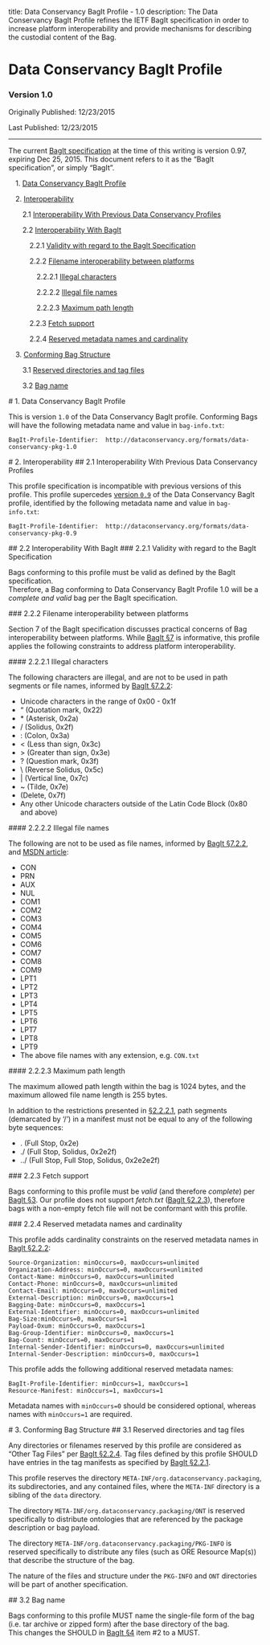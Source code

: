 title: Data Conservancy BagIt Profile - 1.0
description: The Data Conservancy BagIt Profile refines the IETF BagIt
             specification in order to increase platform interoperability
             and provide mechanisms for describing the custodial content of 
             the Bag.             

# Data Conservancy BagIt Profile

### Version 1.0

Originally Published: 12/23/2015

Last Published: 12/23/2015

* * *

The current [BagIt specification][bagit-0.97] at the time of this writing is version 0.97, 
expiring Dec 25, 2015.  This document refers to it as the “BagIt 
specification”, or simply “BagIt”.

&ensp;&ensp;1. [Data Conservancy BagIt Profile](#1)

&ensp;&ensp;2. [Interoperability](#2)

&ensp;&ensp;&ensp;&ensp;2.1 [Interoperability With Previous Data Conservancy Profiles](#2.1)

&ensp;&ensp;&ensp;&ensp;2.2 [Interoperability With BagIt](#2.2)

&ensp;&ensp;&ensp;&ensp;&ensp;&ensp;2.2.1 [Validity with regard to the BagIt Specification](#2.2.1)

&ensp;&ensp;&ensp;&ensp;&ensp;&ensp;2.2.2 [Filename interoperability between platforms](#2.2.2)

&ensp;&ensp;&ensp;&ensp;&ensp;&ensp;&ensp;&ensp;2.2.2.1 [Illegal characters](#2.2.2.1)

&ensp;&ensp;&ensp;&ensp;&ensp;&ensp;&ensp;&ensp;2.2.2.2 [Illegal file names](#2.2.2.2)

&ensp;&ensp;&ensp;&ensp;&ensp;&ensp;&ensp;&ensp;2.2.2.3 [Maximum path length](#2.2.2.3)

&ensp;&ensp;&ensp;&ensp;&ensp;&ensp;2.2.3 [Fetch support](#2.2.3)

&ensp;&ensp;&ensp;&ensp;&ensp;&ensp;2.2.4 [Reserved metadata names and cardinality](#2.2.4)

&ensp;&ensp;3. [Conforming Bag Structure](#3)

&ensp;&ensp;&ensp;&ensp;3.1 [Reserved directories and tag files](#3.1)

&ensp;&ensp;&ensp;&ensp;3.2 [Bag name](#3.2)

<a name="#1"/>
# 1. Data Conservancy BagIt Profile

This is version `1.0` of the Data Conservancy BagIt profile.  Conforming Bags will 
have the following metadata name and value in `bag-info.txt`:

    BagIt-Profile-Identifier:  http://dataconservancy.org/formats/data-conservancy-pkg-1.0
    
<a name="#2"/>    
# 2. Interoperability

<a name="#2.1"/>
## 2.1 Interoperability With Previous Data Conservancy Profiles

This profile specification is incompatible with previous versions of this profile. 
This profile supercedes [version `0.9`][bagit-profile-0.9] of the Data Conservancy BagIt profile, identified 
by the following metadata name and value in `bag-info.txt`:

    BagIt-Profile-Identifier:  http://dataconservancy.org/formats/data-conservancy-pkg-0.9
   
<a name="#2.2"/>   
## 2.2 Interoperability With BagIt

<a name="#2.2.1"/>
### 2.2.1 Validity with regard to the BagIt Specification

Bags conforming to this profile must be valid as defined by the BagIt specification.  
Therefore, a Bag conforming to Data Conservancy BagIt Profile 1.0 will be a 
_complete and valid_ bag per the BagIt specification.

<a name="#2.2.2"/>
### 2.2.2 Filename interoperability between platforms

Section 7 of the BagIt specification discusses practical concerns of Bag 
interoperability between platforms.  While [BagIt §7][bagit-7] is informative, this 
profile applies the following constraints to address platform interoperability.

<a name="#2.2.2.1"/>
#### 2.2.2.1 Illegal characters

The following characters are illegal, and are not to be used in path segments 
or file names, informed by [BagIt §7.2.2][bagit-722]:

* Unicode characters in the range of 0x00 - 0x1f
* “ (Quotation mark, 0x22)
* \* (Asterisk, 0x2a)
* / (Solidus, 0x2f)
* : (Colon, 0x3a)
* < (Less than sign, 0x3c)
* \> (Greater than sign, 0x3e)
* ? (Question mark, 0x3f)
* \ (Reverse Solidus, 0x5c)
* | (Vertical line, 0x7c)
* ~ (Tilde, 0x7e)
* (Delete, 0x7f)
* Any other Unicode characters outside of the Latin Code Block (0x80 and above) 

<a name="#2.2.2.2"/>
#### 2.2.2.2 Illegal file names

The following are not to be used as file names, informed by [BagIt §7.2.2][bagit-722], 
and [MSDN article][msdn]:

* CON 
* PRN
* AUX
* NUL
* COM1
* COM2
* COM3
* COM4
* COM5
* COM6
* COM7
* COM8
* COM9
* LPT1
* LPT2
* LPT3
* LPT4
* LPT5
* LPT6
* LPT7
* LPT8
* LPT9
* The above file names with any extension, e.g. `CON.txt`

<a name="#2.2.2.3"/>
#### 2.2.2.3 Maximum path length

The maximum allowed path length within the bag is 1024 bytes, and the maximum 
allowed file name length is 255 bytes.

In addition to the restrictions presented in [§2.2.2.1](#2.2.2.1), path segments (demarcated 
by ‘/’) in a manifest must not be equal to any of the following byte sequences:

* . (Full Stop, 0x2e)
* ./ (Full Stop, Solidus, 0x2e2f)
* ../ (Full Stop, Full Stop, Solidus, 0x2e2e2f)

<a name="#2.2.3"/>
### 2.2.3 Fetch support

Bags conforming to this profile must be _valid_ (and therefore _complete_) per 
[BagIt §3][bagit-3].  Our profile does not support _fetch.txt_ ([BagIt §2.2.3][bagit-223]), 
therefore bags with a non-empty fetch file will not be conformant with this profile.

<a name="#2.2.4"/>
### 2.2.4 Reserved metadata names and cardinality

This profile adds cardinality constraints on the reserved metadata names in [BagIt §2.2.2][bagit-222]:

    Source-Organization: minOccurs=0, maxOccurs=unlimited
    Organization-Address: minOccurs=0, maxOccurs=unlimited
    Contact-Name: minOccurs=0, maxOccurs=unlimited
    Contact-Phone: minOccurs=0, maxOccurs=unlimited
    Contact-Email: minOccurs=0, maxOccurs=unlimited
    External-Description: minOccurs=0, maxOccurs=1
    Bagging-Date: minOccurs=0, maxOccurs=1
    External-Identifier: minOccurs=0, maxOccurs=unlimited
    Bag-Size:minOccurs=0, maxOccurs=1
    Payload-Oxum: minOccurs=0, maxOccurs=1
    Bag-Group-Identifier: minOccurs=0, maxOccurs=1
    Bag-Count: minOccurs=0, maxOccurs=1
    Internal-Sender-Identifier: minOccurs=0, maxOccurs=unlimited
    Internal-Sender-Description: minOccurs=0, maxOccurs=1

This profile adds the following additional reserved metadata names:

    BagIt-Profile-Identifier: minOccurs=1, maxOccurs=1
    Resource-Manifest: minOccurs=1, maxOccurs=1

Metadata names with `minOccurs=0` should be considered optional, 
whereas names with `minOccurs=1` are required.

<a name="#3"/>
# 3. Conforming Bag Structure

<a name="#3.1"/>
## 3.1 Reserved directories and tag files

Any directories or filenames reserved by this profile are considered as 
“Other Tag Files” per [BagIt §2.2.4][bagit-224].  Tag files defined by this profile 
SHOULD have entries in the tag manifests as specified by [BagIt §2.2.1][bagit-221].

This profile reserves the directory `META-INF/org.dataconservancy.packaging`, 
its subdirectories, and any contained files, where the `META-INF` directory 
is a sibling of the `data` directory.  

The directory `META-INF/org.dataconservancy.packaging/ONT` is reserved 
specifically to distribute ontologies that are referenced by the package 
description or bag payload.

The directory `META-INF/org.dataconservancy.packaging/PKG-INFO` is 
reserved specifically to distribute any files (such as ORE 
Resource Map(s)) that describe the structure of the bag.

The nature of the files and structure under the `PKG-INFO` and `ONT` 
directories will be part of another specification.

<a name="#3.2"/>
## 3.2 Bag name

Bags conforming to this profile MUST name the single-file form of the 
bag (i.e. tar archive or zipped form) after the base directory of the bag.  
This changes the SHOULD in [BagIt §4][bagit-4] item #2 to a MUST.

[bagit-0.97]: http://tools.ietf.org/html/draft-kunze-bagit-11 "IETF BagIt Specification version 0.97"
[bagit-212]: http://tools.ietf.org/html/draft-kunze-bagit-11#section-2.1.2 "IETF BagIt Specification version 0.97"
[bagit-221]: http://tools.ietf.org/html/draft-kunze-bagit-11#section-2.2.1 "IETF BagIt Specification version 0.97"
[bagit-222]: http://tools.ietf.org/html/draft-kunze-bagit-11#section-2.2.2 "IETF BagIt Specification version 0.97"
[bagit-223]: http://tools.ietf.org/html/draft-kunze-bagit-11#section-2.2.3 "IETF BagIt Specification version 0.97"
[bagit-224]: http://tools.ietf.org/html/draft-kunze-bagit-11#section-2.2.4 "IETF BagIt Specification version 0.97"
[bagit-3]: http://tools.ietf.org/html/draft-kunze-bagit-11#section-3 "IETF BagIt Specification version 0.97"
[bagit-4]: http://tools.ietf.org/html/draft-kunze-bagit-11#section-4 "IETF BagIt Specification version 0.97"
[bagit-7]: http://tools.ietf.org/html/draft-kunze-bagit-11#section-7 "IETF BagIt Specification version 0.97"
[bagit-722]: http://tools.ietf.org/html/draft-kunze-bagit-11#section-7.2.2 "IETF BagIt Specification version 0.97"
[bagit-profile-0.9]: http://dataconservancy.org/wp-content/uploads/2013/08/Package-DCS-BagIt-Specification-DRAFT-2013-08-09.pdf "Data Conservancy BagIt Profile 0.9"
[msdn]: http://msdn.microsoft.com/en-us/library/aa365247.aspx "MSDN reserved file name article"
